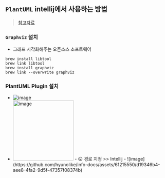 ## `PlantUML` intellij에서 사용하는 방법
> [참고자료](https://devyonghee.github.io/2022/02/24/plantUML-install/)
### `Graphviz` 설치
- 그래프 시각화해주는 오픈소스 소프트웨어


```shell
brew install libtool
brew link libtool
brew install graphviz
brew link --overwrite graphviz
```

### PlantUML Plugin 설치
- ![image](https://github.com/hyunolike/info-docs/assets/61215550/d85af140-3a3e-4e2c-bf53-70416885b538)
- <img width="188" alt="image" src="https://github.com/hyunolike/info-docs/assets/61215550/8437724f-9225-4351-a51e-11853a077f08">
  - 😛 경로 지정 >> Intellij
  - ![image](https://github.com/hyunolike/info-docs/assets/61215550/d19346b4-aee8-4fa2-9d5f-47357f08374b)

